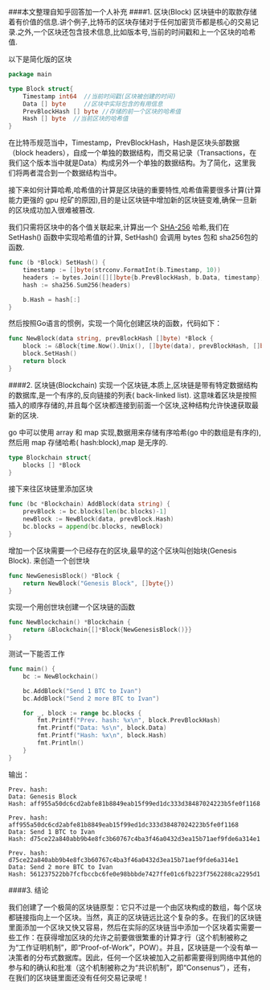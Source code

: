 ###本文整理自知乎回答加一个人补充
####1. 区块(Block)
区块链中的取款存储着有价值的信息.讲个例子,比特币的区块存储对于任何加密货币都是核心的交易记录.之外,一个区块还包含技术信息,比如版本号,当前的时间戳和上一个区块的哈希值.

以下是简化版的区块

```go
package main

type Block struct{
	Timestamp int64  //当前时间戳(区块被创建的时间)
	Data [] byte     //区块中实际包含的有用信息
	PrevBlockHash [] byte //存储的前一个区块的哈希值
	Hash [] byte  //当前区块的哈希值
}
```

在比特币规范当中，Timestamp，PrevBlockHash，Hash是区块头部数据（block headers），自成一个单独的数据结构，而交易记录（Transactions，在我们这个版本当中就是Data）构成另外一个单独的数据结构。为了简化，这里我们将两者混合到一个数据结构当中。

接下来如何计算哈希,哈希值的计算是区块链的重要特性,哈希值需要很多计算(计算能力更强的 gpu 挖矿的原因),目的是让区块链中增加新的区块链变难,确保一旦新的区块成功加入很难被篡改.

我们只需将区块中的各个值关联起来,计算出一个 [SHA-256](https://zh.wikipedia.org/wiki/SHA-2) 哈希,我们在 SetHash() 函数中实现哈希值的计算, SetHash() 会调用 bytes 包和 sha256包的函数.
```go
func (b *Block) SetHash() {
	timestamp := []byte(strconv.FormatInt(b.Timestamp, 10))
	headers := bytes.Join([][]byte{b.PrevBlockHash, b.Data, timestamp}, []byte{})
	hash := sha256.Sum256(headers)

	b.Hash = hash[:]
}
```
然后按照Go语言的惯例，实现一个简化创建区块的函数，代码如下：

```go
func NewBlock(data string, prevBlockHash []byte) *Block {
	block := &Block{time.Now().Unix(), []byte(data), prevBlockHash, []byte{}}
	block.SetHash()
	return block
}
```

####2. 区块链(Blockchain)
实现一个区块链,本质上,区块链是带有特定数据结构的数据库,是一个有序的,反向链接的列表( back-linked list). 这意味着区块是按照插入的顺序存储的,并且每个区块都连接到前面一个区块,这种结构允许快速获取最新的区块.


go 中可以使用 array 和 map 实现,数据用来存储有序哈希(go 中的数组是有序的),然后用 map 存储哈希( hash:block),map 是无序的.

```go
type Blockchain struct{
	blocks [] *Block
}
```

接下来往区块链里添加区块
```go
func (bc *Blockchain) AddBlock(data string) {
	prevBlock := bc.blocks[len(bc.blocks)-1]
	newBlock := NewBlock(data, prevBlock.Hash)
	bc.blocks = append(bc.blocks, newBlock)
}
```

增加一个区块需要一个已经存在的区块,最早的这个区块叫创始块(Genesis Block). 来创造一个创世块

```go
func NewGenesisBlock() *Block {
	return NewBlock("Genesis Block", []byte{})
}
```

实现一个用创世块创建一个区块链的函数

```go
func NewBlockchain() *Blockchain {
	return &Blockchain{[]*Block{NewGenesisBlock()}}
}
```

测试一下能否工作

```go
func main() {
	bc := NewBlockchain()

	bc.AddBlock("Send 1 BTC to Ivan")
	bc.AddBlock("Send 2 more BTC to Ivan")

	for _, block := range bc.blocks {
		fmt.Printf("Prev. hash: %x\n", block.PrevBlockHash)
		fmt.Printf("Data: %s\n", block.Data)
		fmt.Printf("Hash: %x\n", block.Hash)
		fmt.Println()
	}
}
```

输出：

```
Prev. hash:
Data: Genesis Block
Hash: aff955a50dc6cd2abfe81b8849eab15f99ed1dc333d38487024223b5fe0f1168

Prev. hash: aff955a50dc6cd2abfe81b8849eab15f99ed1dc333d38487024223b5fe0f1168
Data: Send 1 BTC to Ivan
Hash: d75ce22a840abb9b4e8fc3b60767c4ba3f46a0432d3ea15b71aef9fde6a314e1

Prev. hash: d75ce22a840abb9b4e8fc3b60767c4ba3f46a0432d3ea15b71aef9fde6a314e1
Data: Send 2 more BTC to Ivan
Hash: 561237522bb7fcfbccbc6fe0e98bbbde7427ffe01c6fb223f7562288ca2295d1
```
####3. 结论

我们创建了一个极简的区块链原型：它只不过是一个由区块构成的数组，每个区块都链接指向上一个区块。当然，真正的区块链远比这个复杂的多。在我们的区块链里面添加一个区块又快又容易，然后在实际的区块链当中添加一个区块着实需要一些工作：在获得增加区块的允许之前要做很繁重的计算才行（这个机制被称之为“工作证明机制”，即“Proof-of-Work”，POW）。并且，区块链是一个没有单一决策者的分布式数据库。因此，任何一个区块被加入之前都需要得到网络中其他的参与和的确认和批准（这个机制被称之为“共识机制”，即“Consenus”），还有，在我们的区块链里面还没有任何交易记录呢！



